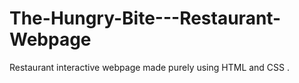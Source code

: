 # The-Hungry-Bite---Restaurant-Webpage
Restaurant interactive  webpage made purely using HTML and CSS .
